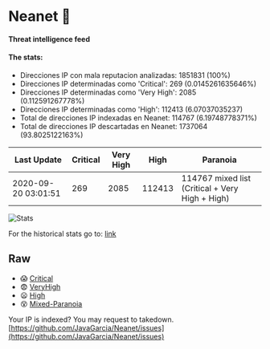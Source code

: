 # Neanet :hocho:
#### Threat intelligence feed
#### The stats:

- Direcciones IP con mala reputacion analizadas: 1851831 (100%)
- Direcciones IP determinadas como 'Critical':  269 (0.0145261635646%)
- Direcciones IP determinadas como 'Very High':  2085 (0.112591267778%)
- Direcciones IP determinadas como 'High':  112413 (6.07037035237)
- Total de direcciones IP indexadas en Neanet:  114767 (6.19748778371%)
- Total de direcciones IP descartadas en Neanet:  1737064 (93.8025122163%)

| Last Update | Critical | Very High | High | Paranoia |
| --- | --- | --- | --- | --- |
| 2020-09-20 03:01:51 | 269 | 2085 | 112413 | 114767 mixed list (Critical + Very High + High)|

![Stats](https://docs.google.com/spreadsheets/d/e/2PACX-1vSnaNMIXVabIpDJjufMlzH7poXnshF3mgd8Is1g9ytUEzVsP5my4Trn8f-xkoLLQ38xpL3HtmUexLo6/pubchart?oid=501124687&format=image)

For the historical stats go to: [link](/stats.csv)
## Raw
- :scream: [Critical](https://raw.githubusercontent.com/JavaGarcia/Neanet/master/blacklists/neanet_critical.txt)
- :fearful: [VeryHigh](https://raw.githubusercontent.com/JavaGarcia/Neanet/master/blacklists/neanet_veryHigh.txtt)
- :frowning: [High](https://raw.githubusercontent.com/JavaGarcia/Neanet/master/blacklists/neanet_high.txt)
- :dizzy_face: [Mixed-Paranoia](https://raw.githubusercontent.com/JavaGarcia/Neanet/master/blacklists/neanet_all.txt)


Your IP is indexed? You may request to takedown. [https://github.com/JavaGarcia/Neanet/issues](https://github.com/JavaGarcia/Neanet/issues)


















































































































































































































































































































































































































































































































































































































































































































































































































































































































































